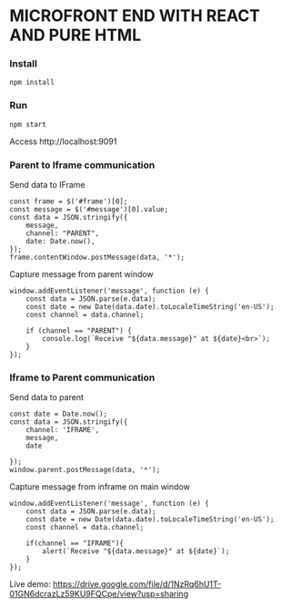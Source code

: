 # MICROFRONT END WITH REACT AND PURE HTML

### Install

```
npm install
```

### Run
```
npm start
```

Access http://localhost:9091

### Parent to Iframe communication
Send data to IFrame
```
const frame = $('#frame')[0];
const message = $('#message')[0].value;
const data = JSON.stringify({
    message,
    channel: "PARENT",
    date: Date.now(),
});
frame.contentWindow.postMessage(data, '*');
```

Capture message from parent window
```
window.addEventListener('message', function (e) {
    const data = JSON.parse(e.data);
    const date = new Date(data.date).toLocaleTimeString('en-US');
    const channel = data.channel;

    if (channel == "PARENT") {
        console.log(`Receive "${data.message}" at ${date}<br>`);
    }
});
```

### Iframe to Parent communication
Send data to parent
```
const date = Date.now();
const data = JSON.stringify({
    channel: 'IFRAME',
    message,
    date

});
window.parent.postMessage(data, '*');
```

Capture message from inframe on main window

```
window.addEventListener('message', function (e) {
    const data = JSON.parse(e.data);
    const date = new Date(data.date).toLocaleTimeString('en-US');
    const channel = data.channel;

    if(channel == "IFRAME"){
        alert(`Receive "${data.message}" at ${date}`);
    }
});
```

Live demo: https://drive.google.com/file/d/1NzRq6hU1T-01GN6dcrazLz59KU9FQCpe/view?usp=sharing
